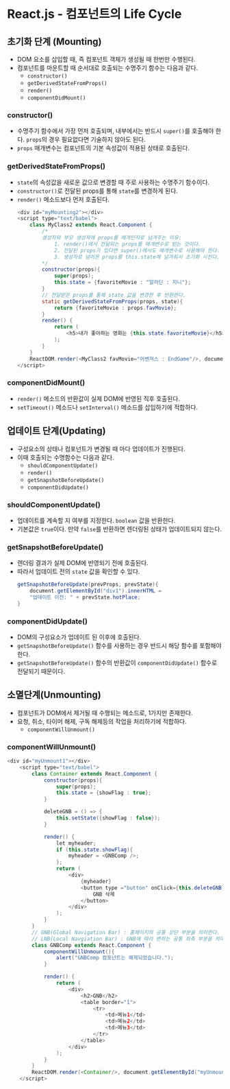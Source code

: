 # React.js - 컴포넌트의 Life Cycle
## 초기화 단계 (Mounting)
- DOM 요소를 삽입할 때, 즉 컴포넌트 객체가 생성될 때 한번만 수행된다.
- 컴포넌트를 마운트할 때 순서대로 호출되는 수명주기 함수는 다음과 같다.
  - ```constructor()```
  - ```getDerivedStateFromProps()```
  - ```render()```
  - ```componentDidMount()```

### constructor()
- 수명주기 함수에서 가장 먼저 호출되며, 내부에서는 반드시 ```super()```를 호출해야 한다. ```props```의 경우 필요없다면 기술하지 않아도 된다.
- ```props``` 매개변수는 컴포넌트의 기본 속성값이 적용된 상태로 호출된다.

### getDerivedStateFromProps()
- ```state```의 속성값을 새로운 값으로 변경할 때 주로 사용하는 수명주기 함수이다.
- ```constructor()```로 전달된 props를 통해 ```state```를 변경하게 된다.
- ```render()``` 메소드보다 먼저 호출된다.
    ```java
    <div id="myMounting2"></div>
    <script type="text/babel">
        class MyClass2 extends React.Component {
            /* 
            생성자와 부모 생성자에 props를 매개인자로 넘겨주는 이유:
                1. render()에서 전달되는 props를 매개변수로 받는 것이다.
                2. 전달된 props가 있다면 super()에서도 매개변수로 사용해야 한다.
                3. 생성자로 넘어온 props를 this.state에 넘겨줘서 초기화 시킨다.
            */ 
            constructor(props){
                super(props);
                this.state = {favoriteMovie : "알라딘 : 지니"};
            }
            // 전달받은 props를 통해 state 값을 변경한 후 반환한다.
            static getDerivedStateFromProps(props, state){
                return {favoriteMovie : props.favMovie};
            }
            render() {
                return (
                    <h5>내가 좋아하는 영화는 {this.state.favoriteMovie}</h5>
                );
            }
        }
        ReactDOM.render(<MyClass2 favMovie="어벤져스 : EndGame"/>, document.getElementById("myMounting2"));
    </script>
    ```
### componentDidMount()
- ```render()``` 메소드의 반환값이 실제 DOM에 반영된 직후 호출된다.
- ```setTimeout()``` 메소드나 ```setInterval()``` 메소드를 삽입하기에 적합하다.
  
## 업데이트 단계(Updating)
- 구성요소의 상태나 컴포넌트가 변경될 때 마다 업데이트가 진행된다.
- 이때 호출되는 수명함수는 다음과 같다.
  - ```shouldComponentUpdate()```
  - ```render()```
  - ```getSnapshotBeforeUpdate()```
  - ```componentDidUpdate()```

### shouldComponentUpdate()
- 업데이트를 계속할 지 여부를 지정한다. ```boolean``` 값을 반환한다.
- 기본값은 ```true```이다. 만약 ```false```를 반환하면 렌더링된 상태가 업데이트되지 않는다.

### getSnapshotBeforeUpdate()
- 렌더링 결과가 실제 DOM에 반영되기 전에 호출된다.
- 따라서 업데이트 전의 ```state``` 값을 확인할 수 있다.
    ```java
    getSnapshotBeforeUpdate(prevProps, prevState){
        document.getElementById("div1").innerHTML =
        "업데이트 이전: " + prevState.hotPlace;
    }
    ```

### componentDidUpdate()
- DOM의 구성요소가 업데이트 된 이후에 호출된다.
- ```getSnapshotBeforeUpdate()``` 함수를 사용하는 경우 반드시 해당 함수를 포함해야 한다.
- ```getSnapshotBeforeUpdate()``` 함수의 반환값이 ```componentDidUpdate()``` 함수로 전달되기 때문이다.

## 소멸단계(Unmounting)
- 컴포넌트가 DOM에서 제거될 때 수행되는 메소드로, 1가지만 존재한다.
- 요청, 취소, 타이머 해제, 구독 해제등의 작업을 처리하기에 적합하다.
  - ```componentWillUnmount()```

### componentWillUnmount()
```java
<div id="myUnmount1"></div>
    <script type="text/babel">
        class Container extends React.Component {
            constructor(props){
                super(props);
                this.state = {showFlag : true};
            }

            deleteGNB = () => {
                this.setState({showFlag : false});
            }

            render() {
                let myheader;
                if (this.state.showFlag){
                    myheader = <GNBComp />;
                };
                return (
                    <div>
                        {myheader}
                        <button type ="button" onClick={this.deleteGNB}>
                            GNB 삭제
                        </button>
                    </div>
                );
            }
        }
        // GNB(Global Navigation Bar) : 홈페이지의 공통 상단 부분을 의미한다.
        // LNB(Local Navgiation Bar) : GNB에 따라 변하는 공통 좌측 부분을 의미한다.
        class GNBComp extends React.Component {
            componentWillUnmount(){
                alert("GNBComp 컴포넌트는 해제되었습니다.");
            }

            render() {
                return (
                    <div>
                        <h2>GNB</h2>
                        <table border="1">
                            <tr>
                                <td>메뉴1</td>
                                <td>메뉴2</td>
                                <td>메뉴3</td>
                            </tr>
                        </table>
                    </div>
                );
            }
        }
        ReactDOM.render(<Container/>, document.getElementById("myUnmount1"));
    </script>
```